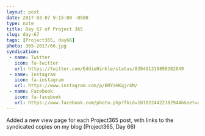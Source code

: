 ```yaml
---
layout: post
date: 2017-03-07 9:15:00 -0500
type: note
title: Day 67 of Project 365
slug: day-67
tags: [Project365, day66]
photo: 365-2017/66.jpg
syndication:
 - name: Twitter
   icon: fa-twitter
   url: https://twitter.com/EddieHinkle/status/839491319890382849
 - name: Instagram
   icon: fa-instagram
   url: https://www.instagram.com/p/BRYaHKqjr4M/
 - name: Facebook
   icon: fa-facebook
   url: https://www.facebook.com/photo.php?fbid=10102244223829446&set=a.776651626946.2273262.19506647
---
```

Added a new view page for each Project365 post, with links to the syndicated copies on my blog (Project365, Day 66)